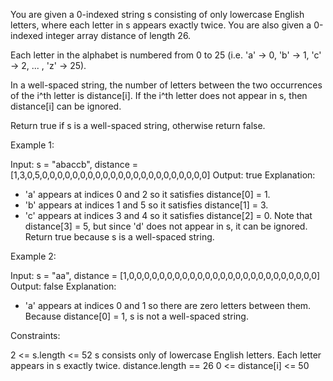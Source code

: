 You are given a 0-indexed string s consisting of only lowercase English
letters, where each letter in s appears exactly twice. You are also given a
0-indexed integer array distance of length 26.

Each letter in the alphabet is numbered from 0 to 25 (i.e. 'a' -> 0, 'b' ->
1, 'c' -> 2, ... , 'z' -> 25).

In a well-spaced string, the number of letters between the two occurrences of
the i^th letter is distance[i]. If the i^th letter does not appear in s, then
distance[i] can be ignored.

Return true if s is a well-spaced string, otherwise return false.


Example 1:


Input: s = "abaccb", distance =
[1,3,0,5,0,0,0,0,0,0,0,0,0,0,0,0,0,0,0,0,0,0,0,0,0,0]
Output: true
Explanation:
- 'a' appears at indices 0 and 2 so it satisfies distance[0] = 1.
- 'b' appears at indices 1 and 5 so it satisfies distance[1] = 3.
- 'c' appears at indices 3 and 4 so it satisfies distance[2] = 0.
Note that distance[3] = 5, but since 'd' does not appear in s, it can be
ignored.
Return true because s is a well-spaced string.


Example 2:


Input: s = "aa", distance =
[1,0,0,0,0,0,0,0,0,0,0,0,0,0,0,0,0,0,0,0,0,0,0,0,0,0]
Output: false
Explanation:
- 'a' appears at indices 0 and 1 so there are zero letters between them.
Because distance[0] = 1, s is not a well-spaced string.



Constraints:


2 <= s.length <= 52
s consists only of lowercase English letters.
Each letter appears in s exactly twice.
distance.length == 26
0 <= distance[i] <= 50




